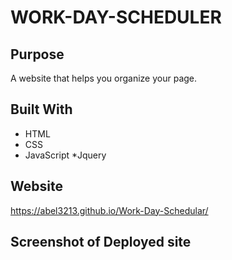 # WORK-DAY-SCHEDULER

## Purpose
A website that helps you organize your page. 

## Built With
* HTML
* CSS
* JavaScript
*Jquery


## Website
https://abel3213.github.io/Work-Day-Schedular/


## Screenshot of Deployed site

